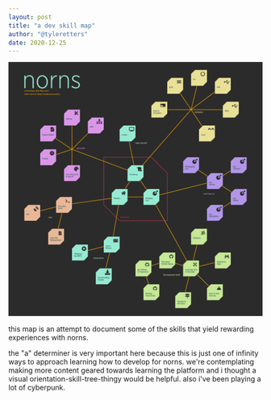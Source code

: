 ```yaml
---
layout: post
title: "a dev skill map"
author: "@tyleretters"
date: 2020-12-25
---
```

![a dev skill map, v2.0.1](/assets/images/norns-skill-tree-v2.0.1.png)

this map is an attempt to document some of the skills that yield rewarding experiences with norns.

the "a" determiner is very important here because this is just one of infinity ways to approach learning how to develop for norns. we're contemplating making more content geared towards learning the platform and i thought a visual orientation-skill-tree-thingy would be helpful. also i've been playing a lot of cyberpunk.